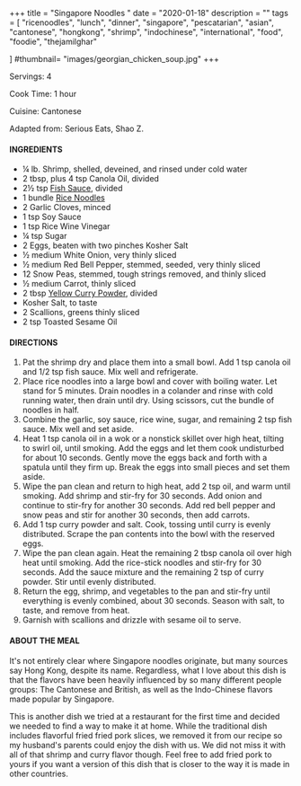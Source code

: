 +++
title = "Singapore Noodles "
date = "2020-01-18"
description = ""
tags = [
    "ricenoodles",
    "lunch",
    "dinner",
    "singapore",
    "pescatarian",
    "asian",
    "cantonese",
    "hongkong",
    "shrimp",
    "indochinese",
    "international",
    "food",
    "foodie",
    "thejamilghar"
    
]
#thumbnail= "images/georgian_chicken_soup.jpg"
+++

Servings: 4 <!--more-->

Cook Time: 1 hour 

Cuisine: Cantonese

Adapted from: Serious Eats, Shao Z. 

#### INGREDIENTS 

* ¼ lb. Shrimp, shelled, deveined, and rinsed under cold water
* 2 tbsp, plus 4 tsp Canola Oil, divided
* 2½ tsp [Fish Sauce](https://amzn.to/3jMYZdj), divided
* 1 bundle [Rice Noodles](https://amzn.to/3dWFNsr)
* 2 Garlic Cloves, minced
* 1 tsp Soy Sauce
* 1 tsp Rice Wine Vinegar
* ¼ tsp Sugar
* 2 Eggs, beaten with two pinches Kosher Salt
* ½ medium White Onion, very thinly sliced
* ½ medium Red Bell Pepper, stemmed, seeded, very thinly sliced
* 12 Snow Peas, stemmed, tough strings removed, and thinly sliced
* ½ medium Carrot, thinly sliced
* 2 tbsp [Yellow Curry Powder](https://amzn.to/3rTXdcZ), divided
* Kosher Salt, to taste 
* 2 Scallions, greens thinly sliced
* 2 tsp Toasted Sesame Oil

#### DIRECTIONS 

1. Pat the shrimp dry and place them into a small bowl. Add 1 tsp canola oil and 1/2 tsp fish sauce. Mix well and refrigerate.
2. Place rice noodles into a large bowl and cover with boiling water. Let stand for 5 minutes. Drain noodles in a colander and rinse with cold running water, then drain until dry. Using scissors, cut the bundle of noodles in half.
3. Combine the garlic, soy sauce, rice wine, sugar, and remaining 2 tsp fish sauce. Mix well and set aside.
4. Heat 1 tsp canola oil in a wok or a nonstick skillet over high heat, tilting to swirl oil, until smoking. Add the eggs and let them cook undisturbed for about 10 seconds. Gently move the eggs back and forth with a spatula until they firm up. Break the eggs into small pieces and set them aside. 
5. Wipe the pan clean and return to high heat, add 2 tsp oil, and warm until smoking. Add shrimp and stir-fry for 30 seconds. Add onion and continue to stir-fry for another 30 seconds. Add red bell pepper and snow peas and stir for another 30 seconds, then add carrots. 
6. Add 1 tsp curry powder and salt. Cook, tossing until curry is evenly distributed. Scrape the pan contents into the bowl with the reserved eggs.
7. Wipe the pan clean again. Heat the remaining 2 tbsp canola oil over high heat until smoking. Add the rice-stick noodles and stir-fry for 30 seconds. Add the sauce mixture and the remaining 2 tsp of curry powder. Stir until evenly distributed. 
8. Return the egg, shrimp, and vegetables to the pan and stir-fry until everything is evenly combined, about 30 seconds. Season with salt, to taste, and remove from heat. 
9. Garnish with scallions and drizzle with sesame oil to serve. 

#### ABOUT THE MEAL 

It's not entirely clear where Singapore noodles originate, but many sources say Hong Kong, despite its name. Regardless, what I love about this dish is that the flavors have been heavily influenced by so many different people groups: The Cantonese and British, as well as the Indo-Chinese flavors made popular by Singapore. 

This is another dish we tried at a restaurant for the first time and decided we needed to find a way to make it at home. While the traditional dish includes flavorful fried fried pork slices, we removed it from our recipe so my husband's parents could enjoy the dish with us. We did not miss it with all of that shrimp and curry flavor though. Feel free to add fried pork to yours if you want a version of this dish that is closer to the way it is made in other countries. 
 
